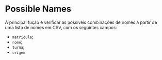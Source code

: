 # Possible Names
A principal fução é verificar as possíveis combinações de nomes a partir de uma lista de nomes em CSV, com os seguintes campos:
- `matricula`;
- `nome`;
- `turma`;
- `origem`
